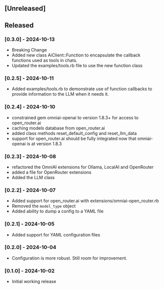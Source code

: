## [Unreleased]

## Released

### [0.3.0] - 2024-10-13
- Breaking Change
- Added new class AiClient::Function to encapsulate the callback functions used as tools in chats.
- Updated the examples/tools.rb file to use the new function class

### [0.2.5] - 2024-10-11
- Added examples/tools.rb to demonstrate use of function callbacks to provide information to the LLM when it needs it.

### [0.2.4] - 2024-10-10
- constrained gem omniai-openai to version 1.8.3+ for access to open_router.ai
- caching models database from open_router.ai
- added class methods reset_default_config and reset_llm_data
- support for open_router.ai should be fully integrated now that omniai-openai is at version 1.8.3


### [0.2.3] - 2024-10-08
- refactored the OmniAI extensions for Ollama, LocalAI and OpenRouter
- added a file for OpenRouter extensions
- Added the LLM class

### [0.2.2] - 2024-10-07
- Added support for open_router.ai with extensions/omniai-open_router.rb
- Removed the `model_type` object
- Added ability to dump a config to a YAML file

### [0.2.1] - 2024-10-05
- Added support for YAML configuration files

### [0.2.0] - 2024-10-04
- Configuration is more robust.  Still room for improvement.

### [0.1.0] - 2024-10-02

- Initial working release
